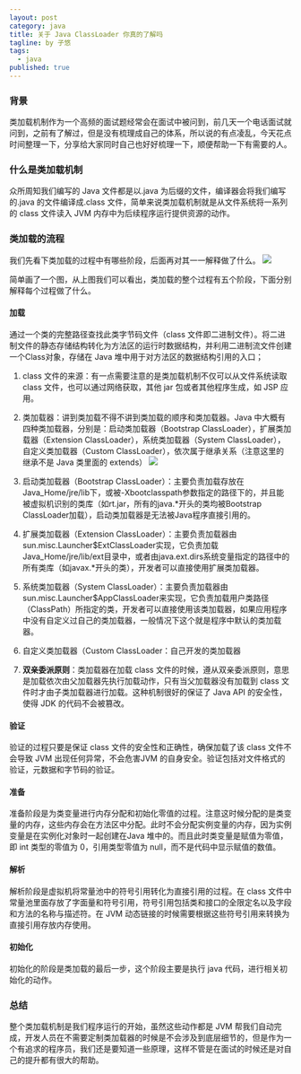 ```yaml
---
layout: post
category: java
title: 关于 Java ClassLoader 你真的了解吗
tagline: by 子悠
tags: 
  - java
published: true
---
```


### 背景
类加载机制作为一个高频的面试题经常会在面试中被问到，前几天一个电话面试就问到，之前有了解过，但是没有梳理成自己的体系，所以说的有点凌乱，今天花点时间整理一下，分享给大家同时自己也好好梳理一下，顺便帮助一下有需要的人。
 
 <!--more-->
 
### 什么是类加载机制
众所周知我们编写的 Java 文件都是以.java 为后缀的文件，编译器会将我们编写的.java 的文件编译成.class 文件，简单来说类加载机制就是从文件系统将一系列的 class 文件读入 JVM 内存中为后续程序运行提供资源的动作。


### 类加载的流程
我们先看下类加载的过程中有哪些阶段，后面再对其一一解释做了什么。
![](http://www.justdojava.com/assets/images/2019/java/image_ziyou/classloader1.jpg)

简单画了一个图，从上图我们可以看出，类加载的整个过程有五个阶段，下面分别解释每个过程做了什么。

#### 加载
通过一个类的完整路径查找此类字节码文件（class 文件即二进制文件）。将二进制文件的静态存储结构转化为方法区的运行时数据结构，并利用二进制流文件创建一个Class对象，存储在 Java 堆中用于对方法区的数据结构引用的入口；

1. class 文件的来源：有一点需要注意的是类加载机制不仅可以从文件系统读取 class 文件，也可以通过网络获取，其他 jar 包或者其他程序生成，如 JSP 应用。

2. 类加载器：讲到类加载不得不讲到类加载的顺序和类加载器。Java 中大概有四种类加载器，分别是：启动类加载器（Bootstrap ClassLoader），扩展类加载器（Extension ClassLoader），系统类加载器（System ClassLoader），自定义类加载器（Custom ClassLoader），依次属于继承关系（注意这里的继承不是 Java 类里面的 extends）
![](http://www.justdojava.com/assets/images/2019/java/image_ziyou/classloader2.jpg)

3. 启动类加载器（Bootstrap ClassLoader）：主要负责加载存放在Java_Home/jre/lib下，或被-Xbootclasspath参数指定的路径下的，并且能被虚拟机识别的类库（如rt.jar，所有的java.*开头的类均被Bootstrap ClassLoader加载），启动类加载器是无法被Java程序直接引用的。

4. 扩展类加载器（Extension ClassLoader）：主要负责加载器由sun.misc.Launcher$ExtClassLoader实现，它负责加载Java_Home/jre/lib/ext目录中，或者由java.ext.dirs系统变量指定的路径中的所有类库（如javax.*开头的类），开发者可以直接使用扩展类加载器。

5. 系统类加载器（System ClassLoader）：主要负责加载器由sun.misc.Launcher$AppClassLoader来实现，它负责加载用户类路径（ClassPath）所指定的类，开发者可以直接使用该类加载器，如果应用程序中没有自定义过自己的类加载器，一般情况下这个就是程序中默认的类加载器。

6. 自定义类加载器（Custom ClassLoader：自己开发的类加载器

7. **双亲委派原则**：类加载器在加载 class 文件的时候，遵从双亲委派原则，意思是加载依次由父加载器先执行加载动作，只有当父加载器没有加载到 class 文件时才由子类加载器进行加载。这种机制很好的保证了 Java API 的安全性，使得 JDK 的代码不会被篡改。

#### 验证
验证的过程只要是保证 class 文件的安全性和正确性，确保加载了该 class 文件不会导致 JVM 出现任何异常，不会危害JVM 的自身安全。验证包括对文件格式的验证，元数据和字节码的验证。


#### 准备
准备阶段是为类变量进行内存分配和初始化零值的过程。注意这时候分配的是类变量的内存，这些内存会在方法区中分配。此时不会分配实例变量的内存，因为实例变量是在实例化对象时一起创建在Java 堆中的。而且此时类变量是赋值为零值，即 int 类型的零值为 0，引用类型零值为 null，而不是代码中显示赋值的数值。

#### 解析
解析阶段是虚拟机将常量池中的符号引用转化为直接引用的过程。在 class 文件中常量池里面存放了字面量和符号引用，符号引用包括类和接口的全限定名以及字段和方法的名称与描述符。在 JVM 动态链接的时候需要根据这些符号引用来转换为直接引用存放内存使用。

#### 初始化
初始化的阶段是类加载的最后一步，这个阶段主要是执行 java 代码，进行相关初始化的动作。

### 总结
整个类加载机制是我们程序运行的开始，虽然这些动作都是 JVM 帮我们自动完成，开发人员在不需要定制类加载器的时候是不会涉及到底层细节的，但是作为一个有追求的程序员，我们还是要知道一些原理，这样不管是在面试的时候还是对自己的提升都有很大的帮助。
